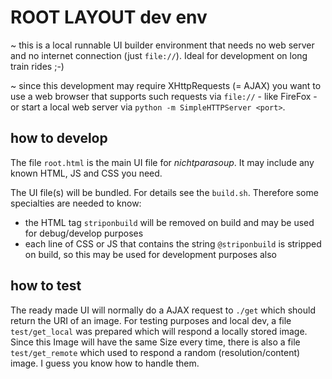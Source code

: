 # ROOT LAYOUT dev env 

~ this is a local runnable UI builder environment that needs no web server and no internet connection (just `file://`).
Ideal for development on long train rides ;-)

~ since this development may require XHttpRequests (= AJAX) you want to use a web browser that supports such requests via `file://` - like FireFox - or start a local web server via
`python -m SimpleHTTPServer <port>`.





## how to develop

The file `root.html` is the main UI file for _nichtparasoup_. 
It may include any known HTML, JS and CSS you need.


The UI file(s) will be bundled. For details see the `build.sh`. 
Therefore some specialties are needed to know: 

* the HTML tag `striponbuild` will be removed on build and may be used for debug/develop purposes
* each line of CSS or JS that contains the string `@striponbuild` is stripped on build, so this may be used for development purposes also






## how to test 

The ready made UI will normally do a AJAX request to `./get` which should return the URI of an image.
For testing purposes and local dev, a file `test/get_local` was prepared which will respond a locally stored image. Since this Image will have the same Size every time, there is also a file `test/get_remote` which used to respond a random (resolution/content) image. I guess you know how to handle them.
